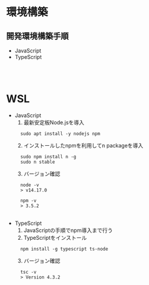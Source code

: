 # 環境構築

## 開発環境構築手順
  - JavaScript
  - TypeScript
<br>
<br>

# WSL
- JavaScript
  1. 最新安定板Node.jsを導入
  ```
    sudo apt install -y nodejs npm
  ```
  2. インストールしたnpmを利用してn packageを導入
  ```
    sudo npm install n -g
    sudo n stable
  ```
  3. バージョン確認
  ```
    node -v
    > v14.17.0

    npm -v
    > 3.5.2
  ```
  <br>
- TypeScript
  1. JavaScriptの手順でnpm導入まで行う
  2. TypeScriptをインストール
  ```
    npm install -g typescript ts-node
  ```
  3. バージョン確認
  ```
    tsc -v
    > Version 4.3.2
  ```